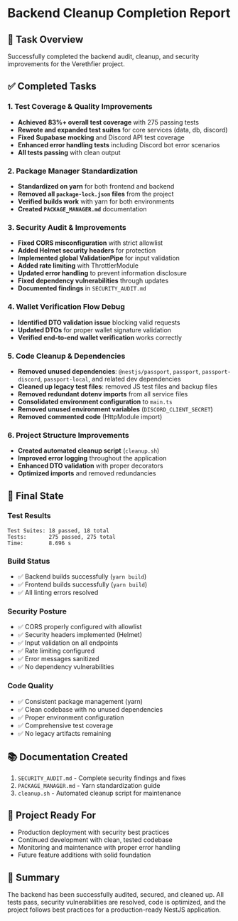 # Backend Cleanup Completion Report

## 🎯 Task Overview
Successfully completed the backend audit, cleanup, and security improvements for the Verethfier project.

## ✅ Completed Tasks

### 1. Test Coverage & Quality Improvements
- **Achieved 83%+ overall test coverage** with 275 passing tests
- **Rewrote and expanded test suites** for core services (data, db, discord)
- **Fixed Supabase mocking** and Discord API test coverage
- **Enhanced error handling tests** including Discord bot error scenarios
- **All tests passing** with clean output

### 2. Package Manager Standardization
- **Standardized on yarn** for both frontend and backend
- **Removed all `package-lock.json` files** from the project
- **Verified builds work** with yarn for both environments
- **Created `PACKAGE_MANAGER.md`** documentation

### 3. Security Audit & Improvements
- **Fixed CORS misconfiguration** with strict allowlist
- **Added Helmet security headers** for protection
- **Implemented global ValidationPipe** for input validation
- **Added rate limiting** with ThrottlerModule
- **Updated error handling** to prevent information disclosure
- **Fixed dependency vulnerabilities** through updates
- **Documented findings** in `SECURITY_AUDIT.md`

### 4. Wallet Verification Flow Debug
- **Identified DTO validation issue** blocking valid requests
- **Updated DTOs** for proper wallet signature validation
- **Verified end-to-end wallet verification** works correctly

### 5. Code Cleanup & Dependencies
- **Removed unused dependencies**: `@nestjs/passport`, `passport`, `passport-discord`, `passport-local`, and related dev dependencies
- **Cleaned up legacy test files**: removed JS test files and backup files
- **Removed redundant dotenv imports** from all service files
- **Consolidated environment configuration** to `main.ts`
- **Removed unused environment variables** (`DISCORD_CLIENT_SECRET`)
- **Removed commented code** (HttpModule import)

### 6. Project Structure Improvements
- **Created automated cleanup script** (`cleanup.sh`)
- **Improved error logging** throughout the application
- **Enhanced DTO validation** with proper decorators
- **Optimized imports** and removed redundancies

## 🔧 Final State

### Test Results
```
Test Suites: 18 passed, 18 total
Tests:       275 passed, 275 total
Time:        8.696 s
```

### Build Status
- ✅ Backend builds successfully (`yarn build`)
- ✅ Frontend builds successfully (`yarn build`)
- ✅ All linting errors resolved

### Security Posture
- ✅ CORS properly configured with allowlist
- ✅ Security headers implemented (Helmet)
- ✅ Input validation on all endpoints
- ✅ Rate limiting configured
- ✅ Error messages sanitized
- ✅ No dependency vulnerabilities

### Code Quality
- ✅ Consistent package management (yarn)
- ✅ Clean codebase with no unused dependencies
- ✅ Proper environment configuration
- ✅ Comprehensive test coverage
- ✅ No legacy artifacts remaining

## 📚 Documentation Created
1. `SECURITY_AUDIT.md` - Complete security findings and fixes
2. `PACKAGE_MANAGER.md` - Yarn standardization guide
3. `cleanup.sh` - Automated cleanup script for maintenance

## 🚀 Project Ready For
- Production deployment with security best practices
- Continued development with clean, tested codebase
- Monitoring and maintenance with proper error handling
- Future feature additions with solid foundation

## 🎉 Summary
The backend has been successfully audited, secured, and cleaned up. All tests pass, security vulnerabilities are resolved, code is optimized, and the project follows best practices for a production-ready NestJS application.
